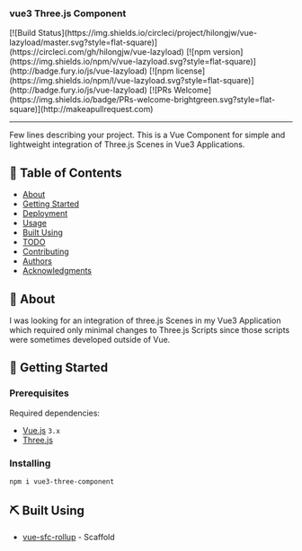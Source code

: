 <h3 align="left">vue3 Three.js Component</h3>

<div align="left">
  [![Build Status](https://img.shields.io/circleci/project/hilongjw/vue-lazyload/master.svg?style=flat-square)](https://circleci.com/gh/hilongjw/vue-lazyload)
  [![npm version](https://img.shields.io/npm/v/vue-lazyload.svg?style=flat-square)](http://badge.fury.io/js/vue-lazyload)
  [![npm license](https://img.shields.io/npm/l/vue-lazyload.svg?style=flat-square)](http://badge.fury.io/js/vue-lazyload)
  [![PRs Welcome](https://img.shields.io/badge/PRs-welcome-brightgreen.svg?style=flat-square)](http://makeapullrequest.com)
</div>

---

<p align="left"> Few lines describing your project.
    This is a Vue Component for simple and lightweight integration of Three.js Scenes in Vue3 Applications.
</p>

## 📝 Table of Contents

- [About](#about)
- [Getting Started](#getting_started)
- [Deployment](#deployment)
- [Usage](#usage)
- [Built Using](#built_using)
- [TODO](../TODO.md)
- [Contributing](../CONTRIBUTING.md)
- [Authors](#authors)
- [Acknowledgments](#acknowledgement)

## 🧐 About <a name = "about"></a>

I was looking for an integration of three.js Scenes in my Vue3 Application which required only minimal changes to Three.js Scripts since those scripts were sometimes developed outside of Vue.

## 🏁 Getting Started <a name = "getting_started"></a>

### Prerequisites

Required dependencies:

- [Vue.js](https://github.com/vuejs/vue) `3.x`
- [Three.js](https://github.com/mrdoob/three.js/) 

### Installing

```zsh
npm i vue3-three-component
```

## ⛏️ Built Using <a name = "built_using"></a>

- [vue-sfc-rollup](https://github.com/team-innovation/vue-sfc-rollup) - Scaffold


